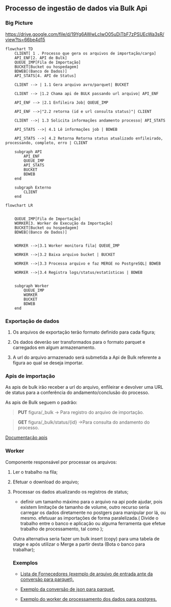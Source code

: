 ## Processo de ingestão de dados via Bulk Api

### Big Picture

https://drive.google.com/file/d/19Yg6AWwLcIwO05uDiTbF7zPSUEcWa3sR/view?ts=66be4d15



``` mermaid
flowchart TD
    CLIENT[ 1 . Processo que gera os arquivos de importação/carga]
    API_ENF[2. API de Bulk]
    QUEUE_IMP[Fila de Importação]
    BUCKET[Bucket ou hospedagem]
    BDWEB[(Banco de Dados)]
    API_STATS[4. API de Status]

    CLIENT --> | 1.1 Gera arquivo avro/parquet| BUCKET

    CLIENT --> |1.2 Chama api de BULK passando url arquivo| API_ENF

    API_ENF --> |2.1 Enfileira Job| QUEUE_IMP

    API_ENF -->|"2.2 retorna (id e url consulta status)"| CLIENT

    CLIENT -->| 1.3 Solicita informações andamento processo| API_STATS

    API_STATS -->| 4.1 Lê informações job | BDWEB

    API_STATS -->| 4.2 Retorna Retorna status atualizado enfileirado, processando, completo, erro | CLIENT

    subgraph API
        API_ENF
        QUEUE_IMP
        API_STATS
        BUCKET
        BDWEB
    end

    subgraph Externo
        CLIENT
    end
```

``` mermaid
flowchart LR


    QUEUE_IMP[Fila de Importação]
    WORKER[3. Worker de Execução da Importação]
    BUCKET[Bucket ou hospedagem]
    BDWEB[(Banco de Dados)]


    WORKER -->|3.1 Worker monitora fila| QUEUE_IMP

    WORKER -->|3.2 Baixa arquivo bucket | BUCKET

    WORKER -->|3.3 Processa arquivo e faz MERGE no PostgreSQL| BDWEB

    WORKER -->|3.4 Registra logs/status/estatísticas | BDWEB


    subgraph Worker
        QUEUE_IMP
        WORKER
        BUCKET
        BDWEB
    end
```


### Exportação de dados

1. Os arquivos de exportação terão formato definido para cada figura;

1. Os dados deverão ser transformados para o formato parquet e carregados em algum armazenamento.

1. A url do arquivo armazenado será submetida a Api de Bulk referente a figura ao qual se deseja importar.


### Apis de importação

As apis de bulk irão receber a url do arquivo, enfileirar e devolver uma URL de status para a conferência do andamento/conclusão do processo.

As apis de Bulk seguem o padrão:

>  **PUT** figura/_bulk ->  Para registro do arquivo de importação.

>  **GET** figura/_bulk/status/{id} ->Para consulta do andamento do processo.

<a href="fornecedores_bulk_api.md" target="_blank">Documentação apis</a>

### Worker

Componente responsável por processar os arquivos:

1. Ler o trabalho na fila;
1. Efetuar o download do arquivo;
1. Processar os dados atualizando os registros de status;
    * definir um tamanho máximo para o arquivo na api pode ajudar, pois existem limitaçõe de tamanho de volume, outro recurso seria carregar os dados diretamente no postgers para manipular por lá, ou mesmo. efetuuar as importações de forma paralelizada.( Divide o trabalho entre o banco e aplicação ou alguma ferramenta que efetue trabalho de processamento, tal como );

    Outra alternativa seria fazer um bulk insert (copy) para uma tabela de stage e após utilizar o Merge a partir desta (Bota o banco para trabalhar);


    ### Exemplos

    * <a href="../lista_fornecedores.json" target="_blank">Lista de Fornecedores (exemplo de arquivo de entrada ante da conversão para parquet).</a>

    * <a href="../.exporta.py" target="_blank">Exemplo da conversão de json para parquet.</a>


    * <a href="../.worker.py#L176" target="_blank">Exemplo do worker de processamento dos dados para postgres.</a>
